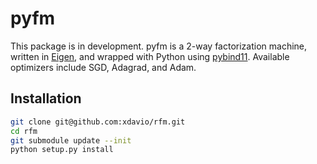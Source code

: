 pyfm
====

This package is in development. pyfm is a 2-way factorization machine,
written
in [Eigen](http://eigen.tuxfamily.org/index.php?title=Main_Page), and
wrapped with Python
using [pybind11](https://github.com/pybind/pybind11). Available
optimizers include SGD, Adagrad, and Adam.

Installation
------------

```bash
git clone git@github.com:xdavio/rfm.git
cd rfm
git submodule update --init
python setup.py install
```


